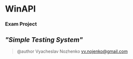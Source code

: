 # WinAPI
### Exam Project
## *"Simple Testing System"*
> @author Vyacheslav Nozhenko <vv.nojenko@gmail.com>